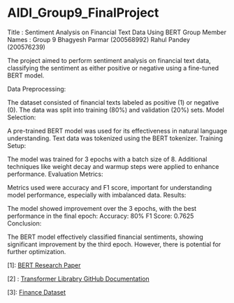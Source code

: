 # AIDI_Group9_FinalProject
Title : Sentiment Analysis on Financial Text Data Using BERT 
Group Member Names : Group 9 
Bhagyesh Parmar (200568992) 
Rahul Pandey (200576239)

The project aimed to perform sentiment analysis on financial text data, classifying the sentiment as either positive or negative using a fine-tuned BERT model.

Data Preprocessing:

The dataset consisted of financial texts labeled as positive (1) or negative (0).
The data was split into training (80%) and validation (20%) sets.
Model Selection:

A pre-trained BERT model was used for its effectiveness in natural language understanding.
Text data was tokenized using the BERT tokenizer.
Training Setup:

The model was trained for 3 epochs with a batch size of 8.
Additional techniques like weight decay and warmup steps were applied to enhance performance.
Evaluation Metrics:

Metrics used were accuracy and F1 score, important for understanding model performance, especially with imbalanced data.
Results:

The model showed improvement over the 3 epochs, with the best performance in the final epoch:
Accuracy: 80%
F1 Score: 0.7625
Conclusion:

The BERT model effectively classified financial sentiments, showing significant improvement by the third epoch. However, there is potential for further optimization.

[1]:  [BERT Research Paper](https://arxiv.org/pdf/1810.04805)

[2] : [Transformer Librabry GitHub Documentation](https://github.com/huggingface/transformers)

[3]: [Finance Dataset](https://www.kaggle.com/datasets/prishasawhney/sentiment-analysis-evaluation-dataset)
